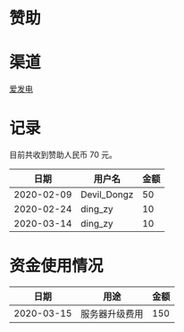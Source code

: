 # 赞助

# 渠道

[爱发电](https://afdian.net/@kotoyuuko)

# 记录

目前共收到赞助人民币 70 元。

| 日期 | 用户名 | 金额 |
| --- | ---  | --- |
| 2020-02-09 | Devil_Dongz | 50 |
| 2020-02-24 | ding_zy | 10 |
| 2020-03-14 | ding_zy | 10 |

# 资金使用情况

| 日期 | 用途 | 金额 |
| --- | ---  | --- |
| 2020-03-15 | 服务器升级费用 | 150 |
